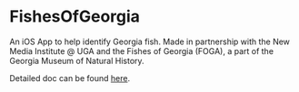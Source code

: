 # FishesOfGeorgia
An iOS App to help identify Georgia fish.
Made in partnership with the New Media Institute @ UGA and the Fishes of Georgia (FOGA), a part of the Georgia Museum of Natural History.

Detailed doc can be found [here](https://docs.google.com/document/d/1yZIAvWZ60rRMfGu_VmtzNzOcNbYqIVAEVe96Ww8MX3Y/edit).
